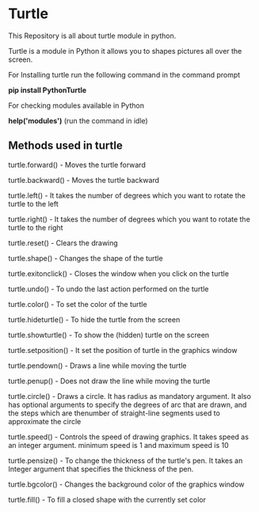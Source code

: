 # Turtle

This Repository is all about turtle module in python.

Turtle is a module in Python it allows you to shapes pictures all over the screen.

For Installing turtle run the following command in the command prompt

**pip install PythonTurtle**

For checking modules available in Python

**help('modules')** (run the command in idle)

## Methods used in turtle

turtle.forward()     -     Moves the turtle forward

turtle.backward()    -     Moves the turtle backward

turtle.left()        -     It takes the number of degrees which you want to rotate the turtle to the left

turtle.right()       -     It takes the number of degrees which you want to rotate the turtle to the right

turtle.reset()       -     Clears the drawing

turtle.shape()       -     Changes the shape of the turtle

turtle.exitonclick() -     Closes the window when you click on the turtle

turtle.undo()        -     To undo the last action performed on the turtle

turtle.color()       -     To set the color of the turtle  

turtle.hideturtle()  -     To hide the turtle from the screen

turtle.showturtle()  -     To show the (hidden) turtle on the screen

turtle.setposition() -     It set the position of turtle in the graphics window

turtle.pendown()     -     Draws a line while moving the turtle

turtle.penup()       -     Does not draw the line while moving the turtle

turtle.circle()      -     Draws a circle. It has radius as mandatory argument. It also has optional arguments to specify the degrees of arc that are drawn, and the steps                                which are thenumber of straight-line segments used to approximate the circle

turtle.speed()       -     Controls the speed of drawing graphics. It takes speed as an integer argument. minimum speed is 1 and maximum speed is 10

turtle.pensize()     -     To change the thickness of the turtle's pen. It takes an Integer argument that specifies the thickness of the pen.

turtle.bgcolor()     -     Changes the background color of the graphics window

turtle.fill()        -     To fill a closed shape with the currently set color
